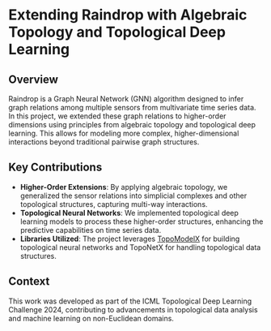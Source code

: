 # Extending Raindrop with Algebraic Topology and Topological Deep Learning

## Overview

Raindrop is a Graph Neural Network (GNN) algorithm designed to infer graph relations among multiple sensors from multivariate time series data. In this project, we extended these graph relations to higher-order dimensions using principles from algebraic topology and topological deep learning. This allows for modeling more complex, higher-dimensional interactions beyond traditional pairwise graph structures.

## Key Contributions

- **Higher-Order Extensions**: By applying algebraic topology, we generalized the sensor relations into simplicial complexes and other topological structures, capturing multi-way interactions.
- **Topological Neural Networks**: We implemented topological deep learning models to process these higher-order structures, enhancing the predictive capabilities on time series data.
- **Libraries Utilized**: The project leverages [TopoModelX](https://github.com/pyt-team/TopoModelX) for building topological neural networks and TopoNetX for handling topological data structures.

## Context

This work was developed as part of the ICML Topological Deep Learning Challenge 2024, contributing to advancements in topological data analysis and machine learning on non-Euclidean domains.
